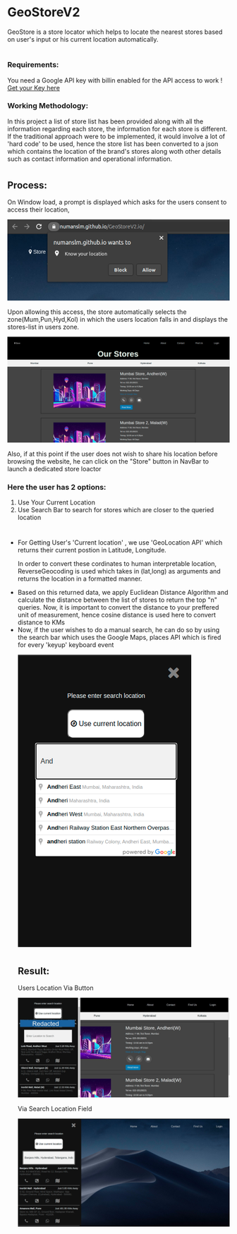 # GeoStoreV2

GeoStore is a store locator which helps to locate the nearest stores based on user's input or his current location automatically.

#

### Requirements:
You need a Google API key with billin enabled for the API access to work ! [Get your Key here](https://developers.google.com/maps/documentation/javascript/get-api-key)

### Working Methodology:
In this project a list of store list has been provided along with all the information regarding each store, the information for each store is different.
If the traditional approach were to be implemented, it would involve a lot of 'hard code' to be used, hence the store list has been converted to a json which contains the location of the brand's stores along woth other details such as contact information and operational information.

#
## Process:
On Window load, a prompt is displayed which asks for the users consent to access their location,

![AllowMe](docs/access.png)



Upon allowing this access, the store automatically selects the zone(Mum,Pun,Hyd,Kol) in which the users location falls in and displays the stores-list in users zone.

![Zone Stores](docs/zonal.png)






Also, if at this point if the user does not wish to share his location before browsing the website, he can click on the "Store" button in NavBar to launch a dedicated store loactor
### Here the user has 2 options:
<ol>
<li>Use Your Current Location</li> 
<li>Use Search Bar to search for stores which are closer to the queried location</li>
</ol>

#
<ul>
<li>For Getting User's 'Current location' , we use 'GeoLocation API' which returns their current postion in Latitude, Longitude.


In order to convert these cordinates to human interpretable location, ReverseGeocoding is used which takes in (lat,long) as arguments and returns the location in a formatted manner.
</li>
<li>
Based on this returned data, we apply Euclidean Distance Algorithm and calculate the distance between the list of stores to return the top "n" queries. Now, it is important to convert the distance to your preffered unit of measurement, hence cosine distance is used here to convert distance to KMs
</li>
<li>
Now, if the user wishes to do a manual search, he can do so by using the search bar which uses the Google Maps, places API which is fired for every 'keyup' keyboard event
</li>

![places](docs/places.png)

#
## Result:

Users Location Via Button 

![Result](docs/mem.jpg)

Via Search Location Field

![SearchPlaces](docs/SearchPlace.png)

